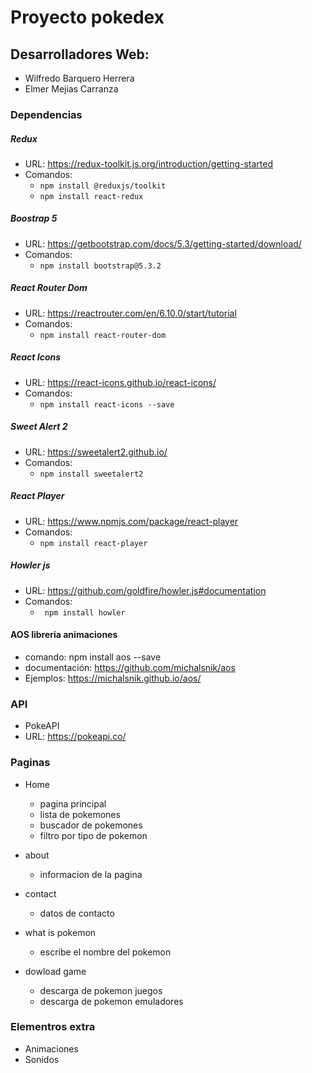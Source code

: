 # Proyecto pokedex

## Desarrolladores Web: 
* Wilfredo Barquero Herrera
* Elmer Mejias Carranza

### Dependencias
##### Redux
* URL: https://redux-toolkit.js.org/introduction/getting-started
* Comandos:
   - ```npm install @reduxjs/toolkit```
   - ```npm install react-redux```
##### Boostrap 5
* URL: https://getbootstrap.com/docs/5.3/getting-started/download/
* Comandos:
   - ```npm install bootstrap@5.3.2```

##### React Router Dom
* URL: https://reactrouter.com/en/6.10.0/start/tutorial
* Comandos:
   - ```npm install react-router-dom```

##### React Icons
* URL: https://react-icons.github.io/react-icons/
* Comandos:
   - ```npm install react-icons --save```

##### Sweet Alert 2
* URL: https://sweetalert2.github.io/
* Comandos:
   - ```npm install sweetalert2```

##### React Player
* URL: https://www.npmjs.com/package/react-player
* Comandos:
   - ```npm install react-player```

##### Howler js
* URL: https://github.com/goldfire/howler.js#documentation
* Comandos:
   - ``` npm install howler```

#### AOS libreria animaciones

- comando: npm install aos --save
- documentación: https://github.com/michalsnik/aos
- Ejemplos: https://michalsnik.github.io/aos/ 

### API 
* PokeAPI
* URL: https://pokeapi.co/

### Paginas

* Home
   - pagina principal
   - lista de pokemones
   - buscador de pokemones
   - filtro por tipo de pokemon

* about
   - informacion de la pagina

* contact
   - datos de contacto

* what is pokemon
   - escribe el nombre del pokemon

* dowload game 
   - descarga de pokemon juegos
   - descarga de pokemon emuladores

### Elementros extra
  - Animaciones
  - Sonidos
